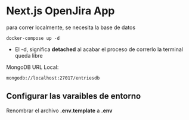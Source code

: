 # Next.js OpenJira App
para correr localmente, se necesita la base de datos
```
docker-compose up -d
```

* El -d, significa __detached__ al acabar el proceso de correrlo la terminal queda libre

MongoDB URL Local:
```
mongodb://localhost:27017/entriesdb
```

## Configurar las varaibles de entorno
Renombrar el archivo __.env.template__  a __.env__